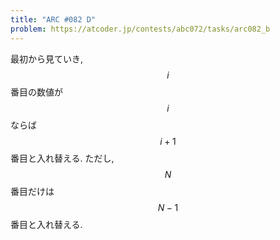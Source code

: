 ```yaml
---
title: "ARC #082 D"
problem: https://atcoder.jp/contests/abc072/tasks/arc082_b
---
```

最初から見ていき, $$ i $$ 番目の数値が $$ i $$ ならば $$ i+1 $$ 番目と入れ替える. ただし, $$ N $$ 番目だけは $$ N-1 $$ 番目と入れ替える.
